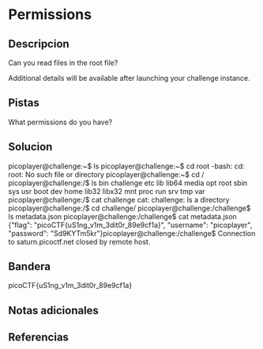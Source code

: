 # Permissions


## Descripcion
Can you read files in the root file?

Additional details will be available after launching your challenge instance.
## Pistas
What permissions do you have?

## Solucion
picoplayer@challenge:~$ ls
picoplayer@challenge:~$ cd root
-bash: cd: root: No such file or directory
picoplayer@challenge:~$ cd /
picoplayer@challenge:/$ ls
bin   challenge  etc   lib    lib64   media  opt   root  sbin  sys  usr
boot  dev        home  lib32  libx32  mnt    proc  run   srv   tmp  var
picoplayer@challenge:/$ cat challenge
cat: challenge: Is a directory
picoplayer@challenge:/$ cd challenge/
picoplayer@challenge:/challenge$ ls
metadata.json
picoplayer@challenge:/challenge$ cat metadata.json
{"flag": "picoCTF{uS1ng_v1m_3dit0r_89e9cf1a}", "username": "picoplayer", "password": "Sd9KYTm5kr"}picoplayer@challenge:/challenge$ Connection to saturn.picoctf.net closed by remote host.

## Bandera
picoCTF{uS1ng_v1m_3dit0r_89e9cf1a}
## Notas adicionales


## Referencias
